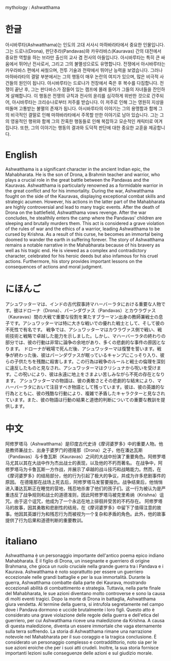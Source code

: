 mythology : Ashwatthama

# 한글

아시바루타(Ashwatthama)는 인도의 고대 서사시 마하바라타에서 중요한 인물입니다. 그는 드로나(Drona), 판단추라(Pandavas)와 카우라바스(Kauravas) 간의 대전에서 중요한 역할을 하는 브라만 출신의 교사 겸 전사의 아들입니다. 아시바루타는 특히 큰 싸움에서 뛰어난 전사로서, 그리고 그의 불멸성으로도 유명합니다.
전쟁에서 아시바루타는 카우라바스 편에서 싸웠으며, 전투 기술과 전략에서 뛰어난 능력을 보였습니다. 그러나 마하바라타의 결말 부분에서는 그의 행동이 매우 논란의 여지가 있으며, 많은 비극적 사건들의 원인이 됩니다.
아시바루타는 드로나가 전장에서 죽은 후 복수를 다짐합니다. 전쟁이 끝난 후, 그는 판다바스가 잠들어 있는 캠프에 몰래 들어가 그들의 자녀들을 잔인하게 살해합니다. 이 행동은 전쟁의 규칙과 전사의 윤리를 심각하게 위반한 것으로 간주되어, 아시바루타는 크리슈나로부터 저주를 받습니다. 이 저주로 인해 그는 영원히 지상을 떠돌며 고통받는 불멸의 존재가 됩니다.
아시바루타의 이야기는 그의 용맹함과 함께 그의 비극적인 결말로 인해 마하바라타에서 주목할 만한 이야기로 남아 있습니다. 그는 그의 영웅적인 행위와 함께 그의 잔혹한 행동들로 인해 복잡하고 모순적인 캐릭터로 여겨집니다. 또한, 그의 이야기는 행동의 결과와 도덕적 판단에 대한 중요한 교훈을 제공합니다.

# English

Ashwatthama is a significant character in the ancient Indian epic, the Mahabharata. He is the son of Drona, a Brahmin teacher and warrior, who plays a crucial role in the great battle between the Pandavas and the Kauravas. Ashwatthama is particularly renowned as a formidable warrior in the great conflict and for his immortality.
During the war, Ashwatthama fought on the side of the Kauravas, displaying exceptional combat skills and strategic acumen. However, his actions in the latter part of the Mahabharata are highly controversial and lead to many tragic events.
After the death of Drona on the battlefield, Ashwatthama vows revenge. After the war concludes, he stealthily enters the camp where the Pandavas' children are sleeping and brutally murders them. This act is considered a grave violation of the rules of war and the ethics of a warrior, leading Ashwatthama to be cursed by Krishna. As a result of this curse, he becomes an immortal being doomed to wander the earth in suffering forever.
The story of Ashwatthama remains a notable narrative in the Mahabharata because of his bravery as well as his tragic end. He is viewed as a complex and contradictory character, celebrated for his heroic deeds but also infamous for his cruel actions. Furthermore, his story provides important lessons on the consequences of actions and moral judgment.

# にほんご

アシュワッターマは、インドの古代叙事詩マハーバーラタにおける重要な人物です。彼はドローナ（Drona）、パーンダヴァス（Pandavas）とカウラヴァス（Kauravas）間の大戦で重要な役割を果たすブラーマン出身の教師兼戦士の息子です。アシュワッターマは特に大きな戦いでの優れた戦士として、そして彼の不死性で有名です。
戦争では、アシュワッターマはカウラヴァス側で戦い、戦術技術と戦略で卓越した能力を示しました。しかし、マハーバーラタの終わりの部分では、彼の行動は非常に論争の余地があり、多くの悲劇的な事件の原因となります。
ドローナが戦場で死んだ後、アシュワッターマは復讐を誓います。戦争が終わった後、彼はパーンダヴァスが眠っているキャンプにこっそり入り、彼らの子供たちを残酷に殺害します。この行為は戦争のルールと戦士の倫理を深刻に違反したものと見なされ、アシュワッターマはクリシュナから呪いを受けます。この呪いにより、彼は永遠に地上をさまよい苦しみながら不死の存在となります。
アシュワッターマの物語は、彼の勇敢さとその悲劇的な結末により、マハーバーラタにおいて注目すべき物語として残っています。彼は、彼の英雄的な行為とともに、彼の残酷な行動により、複雑で矛盾したキャラクターと見なされています。また、彼の物語は行動の結果と道徳的判断についての重要な教訓を提供します。

# 中文

阿修罗塔马（Ashwatthama）是印度古代史诗《摩诃婆罗多》中的重要人物。他是教师兼战士、出身于婆罗门的德隆那（Drona）之子，他在潘达瓦斯（Pandavas）与卡鲁瓦斯（Kauravas）之间的大战中扮演了重要角色。阿修罗塔马尤其以其在大战中作为杰出战士的表现，以及他的不朽而著名。
在战争中，阿修罗塔马为卡鲁瓦斯一方作战，并展示了卓越的战斗技巧和战略能力。然而，在《摩诃婆罗多》的结局部分，他的行为引起了极大的争议，并成为许多悲剧事件的原因。
在德隆那在战场上死去后，阿修罗塔马发誓要报仇。战争结束后，他悄悄进入潘达瓦斯正在睡觉的营地，残忍地杀害了他们的孩子们。这一行为被认为是严重违反了战争规则和战士的道德准则，因此阿修罗塔马被克里希纳（Krishna）诅咒。由于这个诅咒，他成为了一个永远在地上徘徊并受苦的不朽存在。
阿修罗塔马的故事，因其勇敢和悲剧性的结局，在《摩诃婆罗多》中留下了值得注意的故事。他因其英雄行为和残忍行为而被视为一个复杂和矛盾的角色。此外，他的故事提供了行为后果和道德判断的重要教训。

# italiano

Ashwatthama è un personaggio importante dell'antico poema epico indiano Mahabharata. È il figlio di Drona, un insegnante e guerriero di origine Brahmana, che gioca un ruolo cruciale nella grande guerra tra i Pandava e i Kaurava. Ashwatthama è noto soprattutto per essere un guerriero eccezionale nelle grandi battaglie e per la sua immortalità.
Durante la guerra, Ashwatthama combatte dalla parte dei Kaurava, mostrando eccezionali abilità di combattimento e strategia. Tuttavia, nella parte finale del Mahabharata, le sue azioni diventano molto controverse e sono la causa di molti eventi tragici.
Dopo la morte di Drona in battaglia, Ashwatthama giura vendetta. Al termine della guerra, si intrufola segretamente nel campo dove i Pandava dormono e uccide brutalmente i loro figli. Questo atto è considerato una grave violazione delle regole della guerra e dell'etica del guerriero, per cui Ashwatthama riceve una maledizione da Krishna. A causa di questa maledizione, diventa un essere immortale che vaga eternamente sulla terra soffrendo.
La storia di Ashwatthama rimane una narrazione notevole nel Mahabharata per il suo coraggio e la tragica conclusione. È considerato un personaggio complesso e contraddittorio, noto sia per le sue azioni eroiche che per i suoi atti crudeli. Inoltre, la sua storia fornisce importanti lezioni sulle conseguenze delle azioni e sul giudizio morale.
